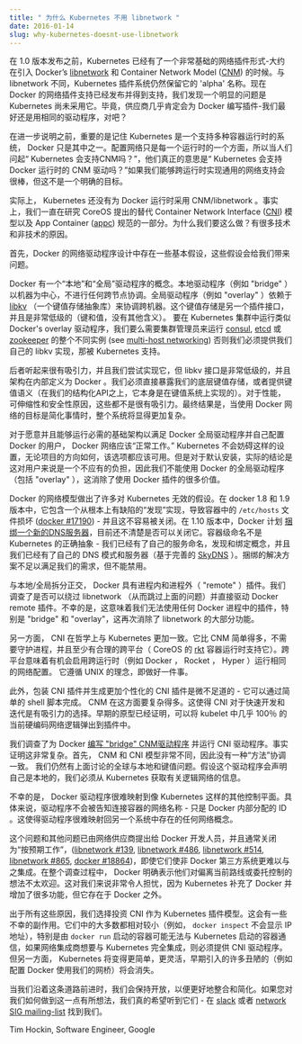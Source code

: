 ```yaml
---
title: " 为什么 Kubernetes 不用 libnetwork "
date: 2016-01-14
slug: why-kubernetes-doesnt-use-libnetwork
---
```




在 1.0 版本发布之前，Kubernetes 已经有了一个非常基础的网络插件形式-大约在引入 Docker’s [libnetwork](https://github.com/docker/libnetwork) 和 Container Network Model ([CNM](https://github.com/docker/libnetwork/blob/master/docs/design.md)) 的时候。与 libnetwork 不同，Kubernetes 插件系统仍然保留它的 'alpha' 名称。现在 Docker 的网络插件支持已经发布并得到支持，我们发现一个明显的问题是 Kubernetes 尚未采用它。毕竟，供应商几乎肯定会为 Docker 编写插件-我们最好还是用相同的驱动程序，对吧？


在进一步说明之前，重要的是记住 Kubernetes 是一个支持多种容器运行时的系统， Docker 只是其中之一。配置网络只是每一个运行时的一个方面，所以当人们问起“ Kubernetes 会支持CNM吗？”，他们真正的意思是“ Kubernetes 会支持 Docker 运行时的 CNM 驱动吗？”如果我们能够跨运行时实现通用的网络支持会很棒，但这不是一个明确的目标。


实际上， Kubernetes 还没有为 Docker 运行时采用 CNM/libnetwork 。事实上，我们一直在研究 CoreOS 提出的替代 Container Network Interface ([CNI](https://github.com/appc/cni/blob/master/SPEC.md)) 模型以及 App Container ([appc](https://github.com/appc)) 规范的一部分。为什么我们要这么做？有很多技术和非技术的原因。


首先，Docker 的网络驱动程序设计中存在一些基本假设，这些假设会给我们带来问题。


Docker 有一个“本地”和“全局”驱动程序的概念。本地驱动程序（例如 "bridge" ）以机器为中心，不进行任何跨节点协调。全局驱动程序（例如 "overlay" ）依赖于 [libkv](https://github.com/docker/libkv) （一个键值存储抽象库）来协调跨机器。这个键值存储是另一个插件接口，并且是非常低级的（键和值，没有其他含义）。 要在 Kubernetes 集群中运行类似 Docker's overlay 驱动程序，我们要么需要集群管理员来运行 [consul](https://github.com/hashicorp/consul), [etcd](https://github.com/coreos/etcd) 或 [zookeeper](https://zookeeper.apache.org/) 的整个不同实例 (see [multi-host networking](https://docs.docker.com/engine/userguide/networking/get-started-overlay/)) 否则我们必须提供我们自己的 libkv 实现，那被 Kubernetes 支持。


后者听起来很有吸引力，并且我们尝试实现它，但 libkv 接口是非常低级的，并且架构在内部定义为 Docker 。我们必须直接暴露我们的底层键值存储，或者提供键值语义（在我们的结构化API之上，它本身是在键值系统上实现的）。对于性能，可伸缩性和安全性原因，这些都不是很有吸引力。最终结果是，当使用 Docker 网络的目标是简化事情时，整个系统将显得更加复杂。


对于愿意并且能够运行必需的基础架构以满足 Docker 全局驱动程序并自己配置 Docker 的用户， Docker 网络应该“正常工作。” Kubernetes 不会妨碍这样的设置，无论项目的方向如何，该选项都应该可用。但是对于默认安装，实际的结论是这对用户来说是一个不应有的负担，因此我们不能使用 Docker 的全局驱动程序（包括 "overlay" ），这消除了使用 Docker 插件的很多价值。


Docker 的网络模型做出了许多对 Kubernetes 无效的假设。在 docker 1.8 和 1.9 版本中，它包含一个从根本上有缺陷的“发现”实现，导致容器中的 `/etc/hosts` 文件损坏 ([docker #17190](https://github.com/docker/docker/issues/17190)) - 并且这不容易被关闭。在 1.10 版本中，Docker 计划 [捆绑一个新的DNS服务器](https://github.com/docker/docker/issues/17195)，目前还不清楚是否可以关闭它。容器级命名不是 Kubernetes 的正确抽象 - 我们已经有了自己的服务命名，发现和绑定概念，并且我们已经有了自己的 DNS 模式和服务器（基于完善的 [SkyDNS](https://github.com/skynetservices/skydns) ）。捆绑的解决方案不足以满足我们的需求，但不能禁用。


与本地/全局拆分正交， Docker 具有进程内和进程外（ "remote" ）插件。我们调查了是否可以绕过 libnetwork （从而跳过上面的问题）并直接驱动 Docker remote 插件。不幸的是，这意味着我们无法使用任何 Docker 进程中的插件，特别是 "bridge" 和 "overlay"，这再次消除了 libnetwork 的大部分功能。


另一方面， CNI 在哲学上与 Kubernetes 更加一致。它比 CNM 简单得多，不需要守护进程，并且至少有合理的跨平台（ CoreOS 的 [rkt](https://coreos.com/rkt/docs/) 容器运行时支持它）。跨平台意味着有机会启用跨运行时（例如 Docker ， Rocket ， Hyper ）运行相同的网络配置。 它遵循 UNIX 的理念，即做好一件事。


此外，包装 CNI 插件并生成更加个性化的 CNI 插件是微不足道的 - 它可以通过简单的 shell 脚本完成。 CNM 在这方面要复杂得多。这使得 CNI 对于快速开发和迭代是有吸引力的选择。早期的原型已经证明，可以将 kubelet 中几乎 100％ 的当前硬编码网络逻辑弹出到插件中。


我们调查了为 Docker [编写 "bridge" CNM驱动程序](https://groups.google.com/g/kubernetes-sig-network/c/5MWRPxsURUw) 并运行 CNI 驱动程序。事实证明这非常复杂。首先， CNM 和 CNI 模型非常不同，因此没有一种“方法”协调一致。 我们仍然有上面讨论的全球与本地和键值问题。假设这个驱动程序会声明自己是本地的，我们必须从 Kubernetes 获取有关逻辑网络的信息。


不幸的是， Docker 驱动程序很难映射到像 Kubernetes 这样的其他控制平面。具体来说，驱动程序不会被告知连接容器的网络名称 - 只是 Docker 内部分配的 ID 。这使得驱动程序很难映射回另一个系统中存在的任何网络概念。


这个问题和其他问题已由网络供应商提出给 Docker 开发人员，并且通常关闭为“按预期工作”，([libnetwork #139](https://github.com/docker/libnetwork/issues/139), [libnetwork #486](https://github.com/docker/libnetwork/issues/486), [libnetwork #514](https://github.com/docker/libnetwork/pull/514), [libnetwork #865](https://github.com/docker/libnetwork/issues/865), [docker #18864](https://github.com/docker/docker/issues/18864))，即使它们使非 Docker 第三方系统更难以与之集成。在整个调查过程中， Docker 明确表示他们对偏离当前路线或委托控制的想法不太欢迎。这对我们来说非常令人担忧，因为 Kubernetes 补充了 Docker 并增加了很多功能，但它存在于 Docker 之外。


出于所有这些原因，我们选择投资 CNI 作为 Kubernetes 插件模型。这会有一些不幸的副作用。它们中的大多数都相对较小（例如， `docker inspect` 不会显示 IP 地址），特别是由 `docker run` 启动的容器可能无法与 Kubernetes 启动的容器通信，如果网络集成商想要与 Kubernetes 完全集成，则必须提供 CNI 驱动程序。但另一方面， Kubernetes 将变得更简单，更灵活，早期引入的许多丑陋的（例如配置 Docker 使用我们的网桥）将会消失。


当我们沿着这条道路前进时，我们会保持开放，以便更好地整合和简化。如果您对我们如何做到这一点有所想法，我们真的希望听到它们 - 在 [slack](http://slack.k8s.io/) 或者 [network SIG mailing-list](https://groups.google.com/g/kubernetes-sig-network) 找到我们。

Tim Hockin, Software Engineer, Google
